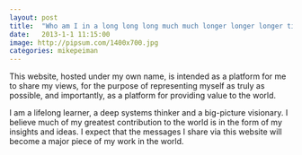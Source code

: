 ```yaml
---
layout: post
title:  "Who am I in a long long long much much longer longer longer title?"
date:   2013-1-1 11:15:00
image: http://pipsum.com/1400x700.jpg
categories: mikepeiman
---
```


<p class="lead-paragraph"><span class="dropcap-box"><span class="dropcap">T</span></span>his website, hosted under my own name, is intended as a platform for me to share my views, for the purpose of representing myself as truly as possible, and importantly, as a platform for providing value to the world.</p>

I am a lifelong learner, a deep systems thinker and a big-picture visionary. I believe much of my greatest contribution to the world is in the form of my insights and ideas. I expect that the messages I share via this website will become a major piece of my work in the world.